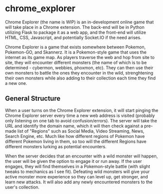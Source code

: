 # chrome_explorer

Chrome Explorer (the name is WIP) is an in-development online game that will take place in a Chrome extension. The back-end will be in Python utilizing Flask to package it as a web app, and the front-end will utilize HTML, CSS, Javascript, and potentially Socket.IO if the need arises.

Chrome Explorer is a game that exists somewhere between Pokemon, Pokemon-GO, and Skannerz. It is a Pokemon-style game that uses the internet as its game map. As players traverse the web and hop from site to site, they will encounter different monsters (the name of which is to be determined - cybermon, webbies, phoxmon, etc). They can then use their own monsters to battle the ones they encounter in the wild, strenghtening their own monsters while also adding to their collection each time they find a new one.

## General Structure

When a user turns on the Chrome Explorer extension, it will start pinging the Chrome Explorer server every time a new web address is visited (probably only listening on one tab to avoid confusion/errors). The server will take the URL and identify the domain name, which it will then check against a pre-made list of "Regions" such as Social Media, Video Streaming, News, Search Engine, etc. Much like how different regions of Pokemon have different Pokemon living in them, so too will the different Regions have different monsters lurking as potential encounters.

When the server decides that an encounter with a wild monster will happen, the user will be given the option to engage it or run away. If the user engages, they will find themselves in a Pokemon-style battle (with slight tweaks to mechanics as I see fit). Defeating wild monsters will give your active monster more experience so they can level up, get stronger, and learn new attacks. It will also add any newly encountered monsters to the user's collection.